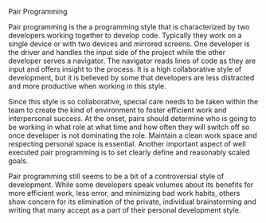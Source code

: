 Pair Programming

Pair programming is the a programming style that is characterized by two developers working together to develop code.  Typically they work on a single device or with two devices and mirrored screens.  One developer is the driver and handles the input side of the project while the other developer serves a navigator.  The navigator reads lines of code as they are input and offers insight to the process.  It is a high collaborative style of development, but it is believed by some that developers are less distracted and more productive when working in this style.


Since this style is so collaborative, special care needs to be taken within the team to create the kind of environment to foster efficient work and interpersonal success.  At the onset, pairs should determine who is going to be working in what role at what time and how often they will switch off so once developer is not dominating the role.  Maintain a clean work space and respecting personal space is essential.  Another important aspect of well executed pair programming is to set clearly define and reasonably scaled goals.

Pair programming still seems to be a bit of a controversial style of development.  While some developers speak volumes about its benefits for more efficient work, less error, and minimizing bad work habits, others show concern for its elimination of the private, individual brainstorming and writing that many accept as a part of their personal development style. 

